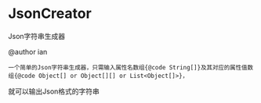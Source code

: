 # JsonCreator
Json字符串生成器

@author ian

    一个简单的Json字符串生成器，只需输入属性名数组{@code String[]}及其对应的属性值数组{@code Object[] or Object[][] or List<Object[]>}，
就可以输出Json格式的字符串
